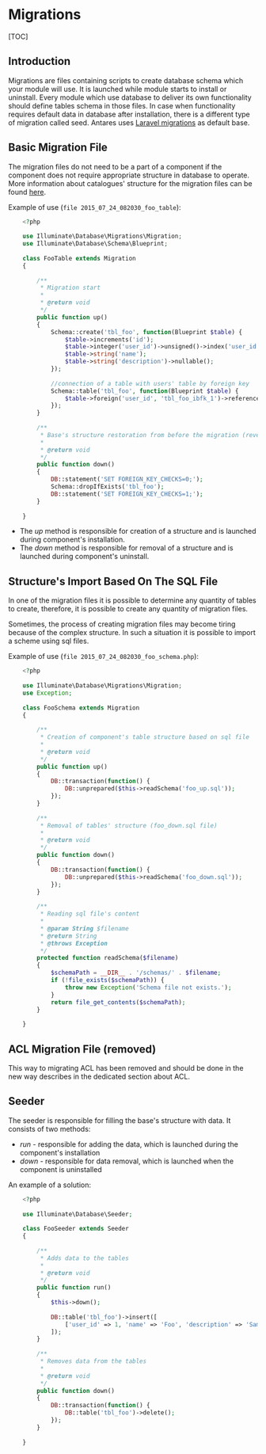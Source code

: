 # Migrations  

[TOC]

## Introduction

Migrations are files containing scripts to create database schema which your module will use. 
It is launched while module starts to install or uninstall. Every module which use database to 
deliver its own functionality should define tables schema in those files. In case
when functionality requires default data in database after installation, there is a different type of
migration called seed. Antares uses [Laravel migrations](https://laravel.com/docs/5.4/migrations) as default base. 

## Basic Migration File  

The migration files do not need to be a part of a component if the component does not require 
appropriate structure in database to operate. More information about catalogues' structure 
for the migration files can be found [here](../antares_concepts/core_&_files_structure.md).

Example of use (`file 2015_07_24_082030_foo_table`):

```php
    <?php
     
    use Illuminate\Database\Migrations\Migration;
    use Illuminate\Database\Schema\Blueprint;
     
    class FooTable extends Migration
    {
     
        /**
         * Migration start
         *
         * @return void
         */
        public function up()
        {
            Schema::create('tbl_foo', function(Blueprint $table) {
                $table->increments('id');
                $table->integer('user_id')->unsigned()->index('user_id');
                $table->string('name');
                $table->string('description')->nullable();
            });
      
            //connection of a table with users' table by foreign key
            Schema::table('tbl_foo', function(Blueprint $table) {
                $table->foreign('user_id', 'tbl_foo_ibfk_1')->references('id')->on('tbl_users')->onUpdate('NO ACTION')->onDelete('CASCADE');
            });
        }
     
        /**
         * Base's structure restoration from before the migration (reverse)
         *
         * @return void
         */
        public function down()
        {
            DB::statement('SET FOREIGN_KEY_CHECKS=0;');
            Schema::dropIfExists('tbl_foo');
            DB::statement('SET FOREIGN_KEY_CHECKS=1;');
        }
     
    }
```    
    
* The *up* method is responsible for creation of a structure and is launched during component's installation.
* The *down* method is responsible for removal of a structure and is launched during component's uninstall.

## Structure's Import Based On The SQL File  

In one of the migration files it is possible to determine any quantity of tables to create, therefore, it is possible to create any quantity of migration files.

Sometimes, the process of creating migration files may become tiring because of the complex structure. In such a situation it is possible to import a scheme using sql files.

Example of use (`file 2015_07_24_082030_foo_schema.php`):

```php
    <?php
     
    use Illuminate\Database\Migrations\Migration;
    use Exception;
     
    class FooSchema extends Migration
    {
     
        /**
         * Creation of component's table structure based on sql file
         *
         * @return void
         */
        public function up()
        {
            DB::transaction(function() {
                DB::unprepared($this->readSchema('foo_up.sql'));
            });
        }
     
        /**
         * Removal of tables' structure (foo_down.sql file)
         *
         * @return void
         */
        public function down()
        {
            DB::transaction(function() {
                DB::unprepared($this->readSchema('foo_down.sql'));
            });
        }
     
        /**
         * Reading sql file's content
         *
         * @param String $filename
         * @return String
         * @throws Exception
         */
        protected function readSchema($filename)
        {
            $schemaPath = __DIR__ . '/schemas/' . $filename;
            if (!file_exists($schemaPath)) {
                throw new Exception('Schema file not exists.');
            }
            return file_get_contents($schemaPath);
        }
     
    }
```

## ACL Migration File  (removed)

This way to migrating ACL has been removed and should be done in the new way describes in the dedicated section about ACL.

## Seeder  

The seeder is responsible for filling the base's structure with data. It consists of two methods:

* *run* - responsible for adding the data, which is launched during the component's installation
* *down* - responsible for data removal, which is launched when the component is uninstalled

An example of a solution:

```php
    <?php
     
    use Illuminate\Database\Seeder;
     
    class FooSeeder extends Seeder
    {
     
        /**
         * Adds data to the tables
         *
         * @return void
         */
        public function run()
        {
            $this->down();
     
            DB::table('tbl_foo')->insert([
                ['user_id' => 1, 'name' => 'Foo', 'description' => 'Sample foo description'],
            ]);
        }
         
        /**
         * Removes data from the tables
         *
         * @return void
         */
        public function down()
        {
            DB::transaction(function() {
                DB::table('tbl_foo')->delete();
            });
        }
     
    }
```    

